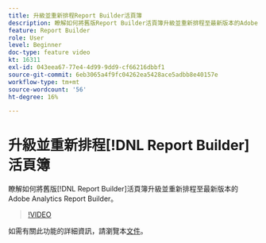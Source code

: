 ```yaml
---
title: 升級並重新排程Report Builder活頁簿
description: 瞭解如何將舊版Report Builder活頁簿升級並重新排程至最新版本的Adobe Analytics Report Builder。
feature: Report Builder
role: User
level: Beginner
doc-type: feature video
kt: 16311
exl-id: 043eea67-77e4-4d99-9dd9-cf66216dbbf1
source-git-commit: 6eb3065a4f9fc04262ea5428ace5adbb8e40157e
workflow-type: tm+mt
source-wordcount: '56'
ht-degree: 16%

---
```


# 升級並重新排程[!DNL Report Builder]活頁簿

瞭解如何將舊版[!DNL Report Builder]活頁簿升級並重新排程至最新版本的Adobe Analytics Report Builder。

>[!VIDEO](https://video.tv.adobe.com/v/3434957/?quality=12&learn=on)

如需有關此功能的詳細資訊，請瀏覽本[文件](https://experienceleague.adobe.com/zh-hant/docs/analytics/analyze/report-builder/home)。
